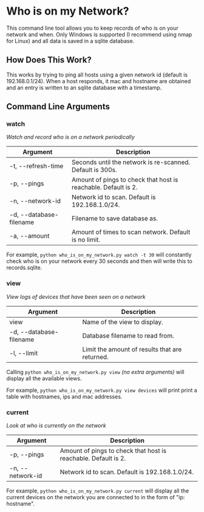 # Who is on my Network?
This command line tool allows you to keep records of who is on your network and when. Only Windows is supported (I recommend using nmap for Linux) and all data is saved in a sqlite database.

## How Does This Work?
This works by trying to ping all hosts using a given network id (default is 192.168.0.1/24). When a host responds, it mac and hostname are obtained and an entry is written to an sqlite database with a timestamp.

## Command Line Arguments
### watch
*Watch and record who is on a network periodically*

| Argument                | Description                                                    |
|-------------------------|----------------------------------------------------------------|
| -t, --refresh-time      | Seconds until the network is re-scanned. Default is 300s.      |
| -p, --pings             | Amount of pings to check that host is reachable. Default is 2. |
| -n, --network-id        | Network id to scan. Default is 192.168.1.0/24.                 |
| -d, --database-filename | Filename to save database as.                                  |
| -a, --amount            | Amount of times to scan network. Default is no limit.          |

For example, `python who_is_on_my_network.py watch -t 30` will constantly check who is on your network every 30 seconds and then will write this to records.sqlite.

### view
*View logs of devices that have been seen on a network*

| Argument                | Description                                    |
|-------------------------|------------------------------------------------|
| view                    | Name of the view to display.                   |
| -d, --database-filename | Database filename to read from.                |
| -l, --limit             | Limit the amount of results that are returned. |

Calling `python who_is_on_my_network.py view` *(no extra arguments)* will display all the available views.

For example, `python who_is_on_my_network.py view devices` will print print a table with hostnames, ips and mac addresses.

### current
*Look at who is currently on the network*

| Argument         | Description                                                    |
|------------------|----------------------------------------------------------------|
| -p, --pings      | Amount of pings to check that host is reachable. Default is 2. |
| -n, --network-id | Network id to scan. Default is 192.168.1.0/24.                 |

For example, `python who_is_on_my_network.py current` will display all the current devices on the network you are connected to in the form of "ip: hostname".

